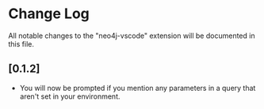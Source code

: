 # Change Log

All notable changes to the "neo4j-vscode" extension will be documented in this file.

## [0.1.2]

- You will now be prompted if you mention any parameters in a query that aren't set in your environment.
